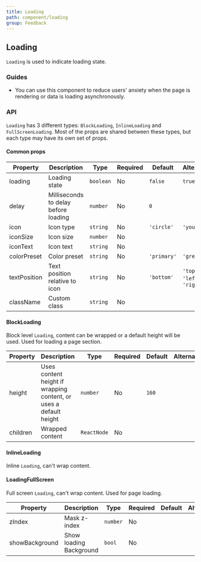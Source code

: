 ```yaml
---
title: Loading
path: component/loading
group: Feedback
---
```


## Loading

`Loading` is used to indicate loading state.

### Guides

- You can use this component to reduce users' anxiety when the page is rendering or data is loading asynchronously.

### API

`Loading` has 3 different types: `BlockLoading`, `InlineLoading` and `FullScreenLoading`. Most of the props are shared between these types, but each type may have its own set of props.

#### Common props

| Property     | Description                          | Type      | Required | Default     | Alternative                      |
| ------------ | ------------------------------------ | --------- | -------- | ----------- | -------------------------------- |
| loading      | Loading state                        | `boolean` | No       | `false`     | `true`                           |
| delay        | Milliseconds to delay before loading | `number`  | No       | `0`         |                                  |
| icon         | Icon type                            | `string`  | No       | `'circle'`  | `'youzan'`                       |
| iconSize     | Icon size                            | `number`  | No       |             |                                  |
| iconText     | Icon text                            | `string`  | No       |             |                                  |
| colorPreset  | Color preset                         | `string`  | No       | `'primary'` | `'grey'`                         |
| textPosition | Text position relative to icon       | `string`  | No       | `'bottom'`  | `'top'` \| `'left'` \| `'right'` |
| className    | Custom class                         | `string`  | No       |             |                                  |

#### BlockLoading

Block level `Loading`, content can be wrapped or a default height will be used. Used for loading a page section.

| Property | Description                                                       | Type        | Required | Default | Alternative |
| -------- | ----------------------------------------------------------------- | ----------- | -------- | ------- | ----------- |
| height   | Uses content height if wrapping content, or uses a default height | `number`    | No       | `160`   |             |
| children | Wrapped content                                                   | `ReactNode` | No       |         |             |

#### InlineLoading

Inline `Loading`, can't wrap content.

#### LoadingFullScreen

Full screen `Loading`, can't wrap content. Used for page loading.

| Property | Description  | Type     | Required | Default | Alternative |
| -------- | ------------ | -------- | -------- | ------- | ----------- |
| zIndex   | Mask z-index | `number` | No       |         |             |
| showBackground   | Show loading Background | `bool` | No       |         |             |

